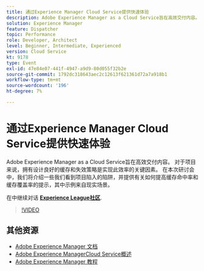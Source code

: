 ```yaml
---
title: 通过Experience Manager Cloud Service提供快速体验
description: Adobe Experience Manager as a Cloud Service旨在高效交付内容。 对于项目来说，拥有设计良好的缓存和失效策略是实现此效率的关键因素。 在本次研讨会中，我们将介绍一些我们看到项目陷入的陷阱，并提供有关如何提高缓存命中率和缓存覆盖率的提示，其中示例来自现实场景。
solution: Experience Manager
feature: Dispatcher
topic: Performance
role: Developer, Architect
level: Beginner, Intermediate, Experienced
version: Cloud Service
kt: 9178
type: Event
exl-id: 47e84e07-441f-4947-a9d9-80d055f32b2e
source-git-commit: 1792dc318643aec2c12613f621361d72a7a918b1
workflow-type: tm+mt
source-wordcount: '196'
ht-degree: 7%

---
```


# 通过Experience Manager Cloud Service提供快速体验

Adobe Experience Manager as a Cloud Service旨在高效交付内容。 对于项目来说，拥有设计良好的缓存和失效策略是实现此效率的关键因素。 在本次研讨会中，我们将介绍一些我们看到项目陷入的陷阱，并提供有关如何提高缓存命中率和缓存覆盖率的提示，其中示例来自现实场景。

在中继续对话 **[Experience League社区](https://adobe.ly/3CUkzoB)**.

>[!VIDEO](https://video.tv.adobe.com/v/337846/?quality=12&learn=on&hidetitle=true)

## 其他资源

- [Adobe Experience Manager 文档](https://experienceleague.adobe.com/docs/experience-manager-cloud-service.html)
- [Adobe Experience ManagerCloud Service概述](https://experienceleague.adobe.com/docs/experience-manager-cloud-service/overview/home.html)
- [Adobe Experience Manager 教程](https://experienceleague.adobe.com/docs/experience-manager-tutorials.html)
